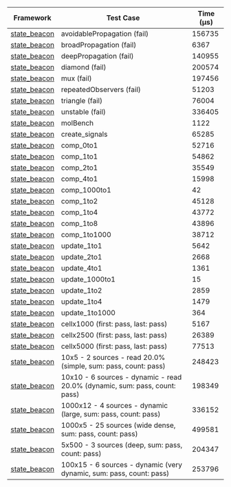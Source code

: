 | Framework | Test Case | Time (μs) |
| --- | --- | --- |
| [state_beacon](https://github.com/jinyus/dart_beacon) | avoidablePropagation (fail) | 156735 |
| [state_beacon](https://github.com/jinyus/dart_beacon) | broadPropagation (fail) | 6367 |
| [state_beacon](https://github.com/jinyus/dart_beacon) | deepPropagation (fail) | 140955 |
| [state_beacon](https://github.com/jinyus/dart_beacon) | diamond (fail) | 200574 |
| [state_beacon](https://github.com/jinyus/dart_beacon) | mux (fail) | 197456 |
| [state_beacon](https://github.com/jinyus/dart_beacon) | repeatedObservers (fail) | 51203 |
| [state_beacon](https://github.com/jinyus/dart_beacon) | triangle (fail) | 76004 |
| [state_beacon](https://github.com/jinyus/dart_beacon) | unstable (fail) | 336405 |
| [state_beacon](https://github.com/jinyus/dart_beacon) | molBench | 1122 |
| [state_beacon](https://github.com/jinyus/dart_beacon) | create_signals | 65285 |
| [state_beacon](https://github.com/jinyus/dart_beacon) | comp_0to1 | 52716 |
| [state_beacon](https://github.com/jinyus/dart_beacon) | comp_1to1 | 54862 |
| [state_beacon](https://github.com/jinyus/dart_beacon) | comp_2to1 | 35549 |
| [state_beacon](https://github.com/jinyus/dart_beacon) | comp_4to1 | 15998 |
| [state_beacon](https://github.com/jinyus/dart_beacon) | comp_1000to1 | 42 |
| [state_beacon](https://github.com/jinyus/dart_beacon) | comp_1to2 | 45128 |
| [state_beacon](https://github.com/jinyus/dart_beacon) | comp_1to4 | 43772 |
| [state_beacon](https://github.com/jinyus/dart_beacon) | comp_1to8 | 43896 |
| [state_beacon](https://github.com/jinyus/dart_beacon) | comp_1to1000 | 38712 |
| [state_beacon](https://github.com/jinyus/dart_beacon) | update_1to1 | 5642 |
| [state_beacon](https://github.com/jinyus/dart_beacon) | update_2to1 | 2668 |
| [state_beacon](https://github.com/jinyus/dart_beacon) | update_4to1 | 1361 |
| [state_beacon](https://github.com/jinyus/dart_beacon) | update_1000to1 | 15 |
| [state_beacon](https://github.com/jinyus/dart_beacon) | update_1to2 | 2859 |
| [state_beacon](https://github.com/jinyus/dart_beacon) | update_1to4 | 1479 |
| [state_beacon](https://github.com/jinyus/dart_beacon) | update_1to1000 | 364 |
| [state_beacon](https://github.com/jinyus/dart_beacon) | cellx1000 (first: pass, last: pass) | 5167 |
| [state_beacon](https://github.com/jinyus/dart_beacon) | cellx2500 (first: pass, last: pass) | 26389 |
| [state_beacon](https://github.com/jinyus/dart_beacon) | cellx5000 (first: pass, last: pass) | 77513 |
| [state_beacon](https://github.com/jinyus/dart_beacon) | 10x5 - 2 sources - read 20.0% (simple, sum: pass, count: pass) | 248423 |
| [state_beacon](https://github.com/jinyus/dart_beacon) | 10x10 - 6 sources - dynamic - read 20.0% (dynamic, sum: pass, count: pass) | 198349 |
| [state_beacon](https://github.com/jinyus/dart_beacon) | 1000x12 - 4 sources - dynamic (large, sum: pass, count: pass) | 336152 |
| [state_beacon](https://github.com/jinyus/dart_beacon) | 1000x5 - 25 sources (wide dense, sum: pass, count: pass) | 499581 |
| [state_beacon](https://github.com/jinyus/dart_beacon) | 5x500 - 3 sources (deep, sum: pass, count: pass) | 204347 |
| [state_beacon](https://github.com/jinyus/dart_beacon) | 100x15 - 6 sources - dynamic (very dynamic, sum: pass, count: pass) | 253796 |
